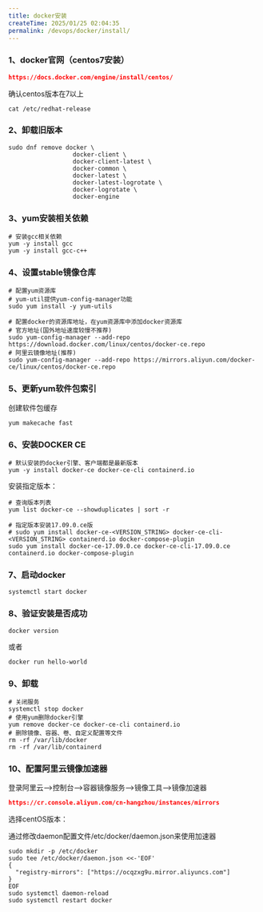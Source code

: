 ```yaml
---
title: docker安装
createTime: 2025/01/25 02:04:35
permalink: /devops/docker/install/
---
```


### 1、docker官网（centos7安装）

```json
https://docs.docker.com/engine/install/centos/
```

确认centos版本在7以上

```shell
cat /etc/redhat-release
```

### 2、卸载旧版本

```shell
sudo dnf remove docker \
                  docker-client \
                  docker-client-latest \
                  docker-common \
                  docker-latest \
                  docker-latest-logrotate \
                  docker-logrotate \
                  docker-engine
```

### 3、yum安装相关依赖

```shell
# 安装gcc相关依赖
yum -y install gcc
yum -y install gcc-c++
```

### 4、设置stable镜像仓库

```shell
# 配置yum资源库
# yum-util提供yum-config-manager功能 
sudo yum install -y yum-utils

# 配置docker的资源库地址，在yum资源库中添加docker资源库
# 官方地址(国外地址速度较慢不推荐)
sudo yum-config-manager --add-repo https://download.docker.com/linux/centos/docker-ce.repo
# 阿里云镜像地址(推荐)
sudo yum-config-manager --add-repo https://mirrors.aliyun.com/docker-ce/linux/centos/docker-ce.repo
```

### 5、更新yum软件包索引

创建软件包缓存

```shell
yum makecache fast
```

### 6、安装DOCKER CE

```shell
# 默认安装的docker引擎、客户端都是最新版本
yum -y install docker-ce docker-ce-cli containerd.io
```

安装指定版本：

```shell
# 查询版本列表
yum list docker-ce --showduplicates | sort -r

# 指定版本安装17.09.0.ce版
# sudo yum install docker-ce-<VERSION_STRING> docker-ce-cli-<VERSION_STRING> containerd.io docker-compose-plugin
sudo yum install docker-ce-17.09.0.ce docker-ce-cli-17.09.0.ce containerd.io docker-compose-plugin
```

### 7、启动docker

```shell
systemctl start docker
```

### 8、验证安装是否成功

```shell
docker version
```

或者

```shell
docker run hello-world
```

### 9、卸载

```shell
# 关闭服务 
systemctl stop docker
# 使用yum删除docker引擎 
yum remove docker-ce docker-ce-cli containerd.io
# 删除镜像、容器、卷、自定义配置等文件 
rm -rf /var/lib/docker
rm -rf /var/lib/containerd
```

### 10、配置阿里云镜像加速器

登录阿里云-->控制台-->容器镜像服务-->镜像工具-->镜像加速器

```json
https://cr.console.aliyun.com/cn-hangzhou/instances/mirrors
```

选择centOS版本：

通过修改daemon配置文件/etc/docker/daemon.json来使用加速器

```shell
sudo mkdir -p /etc/docker
sudo tee /etc/docker/daemon.json <<-'EOF'
{
  "registry-mirrors": ["https://ocqzxg9u.mirror.aliyuncs.com"]
}
EOF
sudo systemctl daemon-reload
sudo systemctl restart docker
```

